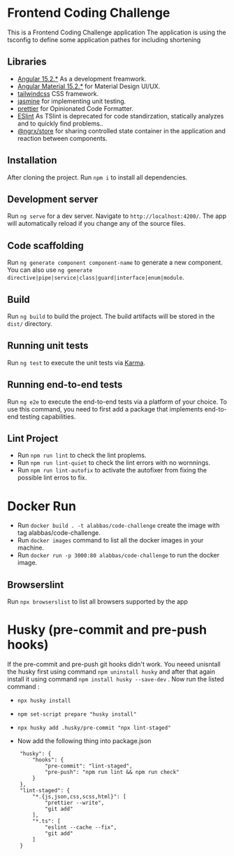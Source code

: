 # Frontend Coding Challenge
This is a Frontend Coding Challenge application
The application is using the tsconfig to define some application pathes for including shortening

## Libraries

- [Angular 15.2.*](https://angular.io/) As a development freamwork.
- [Angular Material 15.2.*](https://material.angular.io/) for Material Design UI/UX.
- [tailwindcss](https://tailwindcss.com/) CSS framework.
- [jasmine](https://jasmine.github.io/) for implementing unit testing.
- [prettier](https://prettier.io/) for Opinionated Code Formatter.
- [ESlint](https://eslint.org/) As TSlint is deprecated for code standirzation, statically analyzes and to quickly find problems..
- [@ngrx/store](https://ngrx.io/) for sharing controlled state container in the application and reaction between components.

## Installation
After cloning the project. Run `npm i` to install all dependencies.

## Development server

Run `ng serve` for a dev server. Navigate to `http://localhost:4200/`. The app will automatically reload if you change any of the source files.

## Code scaffolding

Run `ng generate component component-name` to generate a new component. You can also use `ng generate directive|pipe|service|class|guard|interface|enum|module`.

## Build

Run `ng build` to build the project. The build artifacts will be stored in the `dist/` directory.

## Running unit tests

Run `ng test` to execute the unit tests via [Karma](https://karma-runner.github.io).

## Running end-to-end tests

Run `ng e2e` to execute the end-to-end tests via a platform of your choice. To use this command, you need to first add a package that implements end-to-end testing capabilities.

## Lint Project

- Run `npm run lint` to check the lint proplems.
- Run `npm run lint-quiet` to check the lint errors with no wornnings.
- Run `npm run lint-autofix` to activate the autofixer from fixing the possible lint erros to fix.

# Docker Run

- Run `docker build . -t alabbas/code-challenge` create the image with tag alabbas/code-challenge.
- Run `docker images` command to list all the docker images in your machine.
- Run `docker run -p 3000:80 alabbas/code-challenge` to run the docker image.

## Browserslint

Run `npx browserslist` to list all browsers supported by the app

# Husky (pre-commit and pre-push hooks)

If the pre-commit and pre-push git hooks didn't work. You neeed unisntall the husky first using command `npm uninstall husky` and after that again install it using command `npm install husky --save-dev` . Now run the listed command : 

- `npx husky install`

- `npm set-script prepare "husky install"`

- `npx husky add .husky/pre-commit "npx lint-staged"`

- Now add the following thing into package.json

```
    "husky": {
        "hooks": {
            "pre-commit": "lint-staged",
            "pre-push": "npm run lint && npm run check"
        }
    },
    "lint-staged": {
        "*.{js,json,css,scss,html}": [
            "prettier --write",
            "git add"
        ],
        "*.ts": [
            "eslint --cache --fix",
            "git add"
        ]
    }
```
